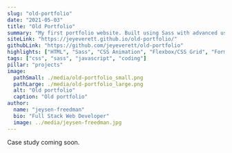 ```yaml
---
slug: "old-portfolio"
date: "2021-05-03"
title: "Old Portfolio"
summary: "My first portfolio website. Built using Sass with advanced usage of CSS, including animations, transitions, linear-gradients, etc. Vanilla JavaScript for some minor interactivity. Formspree and Google Analytics integration."
siteLink: "https://jeyeverett.github.io/old-portfolio/"
githubLink: "https://github.com/jeyeverett/old-portfolio"
highlights: ["HTML", "Sass", "CSS Animation", "Flexbox/CSS Grid", "Formspree"]
tags: ["css", "sass", "javascript", "coding"]
pillar: "projects"
image:
  pathSmall: ./media/old-portfolio_small.png
  pathLarge: ./media/old-portfolio_large.png
  alt: "Old portfolio"
  caption: "Old portfolio"
author:
  name: "jeysen-freedman"
  bio: "Full Stack Web Developer"
  image: ../media/jeysen-freedman.jpg
---
```


Case study coming soon.
